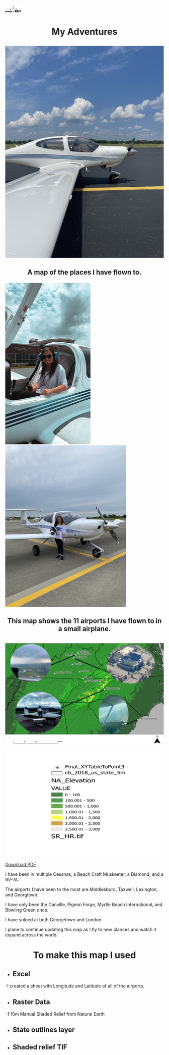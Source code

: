 <img src="MyMark.jpg" width="10%" height="10%">

# <p align="center"> My Adventures
 
 ![Image of me](meinside.jpg)

## <p align="center"> A map of the places I have flown to.

![Image of me](me.jpg) ![Image of me](theone.jpg) 



## <p align="center"> This map shows the 11 airports I have flown to in a small airplane. 


![Image of map](FinalMap.jpg) 

![Image of ledg](ledg.jpg)

[Download PDF](FinalMap.jpg)

I have been in multiple Cessnas, a Beach Craft Muskeeter, a Diamond, and a RV-7A.

The airports I have been to the most are Middlesboro, Tazwell, Lexington, and Georgtown.

I have only been the Danville, Pigeon Forge, Myrtle Beach International, and Bowling Green once.

I have soloed at both Georgetown and London.

I plane to continue updating this map as I fly to new plances and watch it expand across the world.



# <p align="center"> To make this map I used
* ## Excel

-I created a sheet with Longitude and Latitude of all of the airports.
* ## Raster Data
-1:10m Manual Shaded Relief from Natural Earth 
* ## State outlines layer
* ## Shaded relief TIF 


